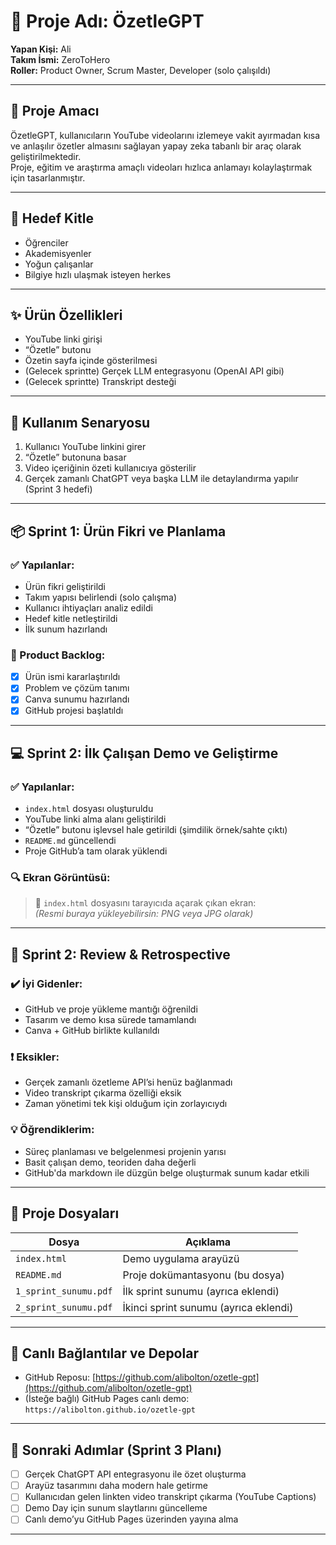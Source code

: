 # 🎯 Proje Adı: ÖzetleGPT

**Yapan Kişi:** Ali  
**Takım İsmi:** ZeroToHero  
**Roller:** Product Owner, Scrum Master, Developer (solo çalışıldı)

---

## 🧠 Proje Amacı

ÖzetleGPT, kullanıcıların YouTube videolarını izlemeye vakit ayırmadan kısa ve anlaşılır özetler almasını sağlayan yapay zeka tabanlı bir araç olarak geliştirilmektedir.  
Proje, eğitim ve araştırma amaçlı videoları hızlıca anlamayı kolaylaştırmak için tasarlanmıştır.

---

## 👥 Hedef Kitle

- Öğrenciler  
- Akademisyenler  
- Yoğun çalışanlar  
- Bilgiye hızlı ulaşmak isteyen herkes

---

## ✨ Ürün Özellikleri

- YouTube linki girişi  
- “Özetle” butonu  
- Özetin sayfa içinde gösterilmesi  
- (Gelecek sprintte) Gerçek LLM entegrasyonu (OpenAI API gibi)  
- (Gelecek sprintte) Transkript desteği

---

## 📌 Kullanım Senaryosu

1. Kullanıcı YouTube linkini girer  
2. “Özetle” butonuna basar  
3. Video içeriğinin özeti kullanıcıya gösterilir  
4. Gerçek zamanlı ChatGPT veya başka LLM ile detaylandırma yapılır (Sprint 3 hedefi)

---

## 📦 Sprint 1: Ürün Fikri ve Planlama

### ✅ Yapılanlar:
- Ürün fikri geliştirildi  
- Takım yapısı belirlendi (solo çalışma)  
- Kullanıcı ihtiyaçları analiz edildi  
- Hedef kitle netleştirildi  
- İlk sunum hazırlandı

### 🔁 Product Backlog:
- [x] Ürün ismi kararlaştırıldı  
- [x] Problem ve çözüm tanımı  
- [x] Canva sunumu hazırlandı  
- [x] GitHub projesi başlatıldı

---

## 💻 Sprint 2: İlk Çalışan Demo ve Geliştirme

### ✅ Yapılanlar:
- `index.html` dosyası oluşturuldu  
- YouTube linki alma alanı geliştirildi  
- “Özetle” butonu işlevsel hale getirildi (şimdilik örnek/sahte çıktı)  
- `README.md` güncellendi  
- Proje GitHub’a tam olarak yüklendi

### 🔍 Ekran Görüntüsü:

> 📌 `index.html` dosyasını tarayıcıda açarak çıkan ekran:  
> *(Resmi buraya yükleyebilirsin: PNG veya JPG olarak)*

---

## 🧪 Sprint 2: Review & Retrospective

### ✔️ İyi Gidenler:
- GitHub ve proje yükleme mantığı öğrenildi  
- Tasarım ve demo kısa sürede tamamlandı  
- Canva + GitHub birlikte kullanıldı

### ❗ Eksikler:
- Gerçek zamanlı özetleme API’si henüz bağlanmadı  
- Video transkript çıkarma özelliği eksik  
- Zaman yönetimi tek kişi olduğum için zorlayıcıydı

### 💡 Öğrendiklerim:
- Süreç planlaması ve belgelenmesi projenin yarısı  
- Basit çalışan demo, teoriden daha değerli  
- GitHub'da markdown ile düzgün belge oluşturmak sunum kadar etkili

---

## 📁 Proje Dosyaları

| Dosya | Açıklama |
|-------|----------|
| `index.html` | Demo uygulama arayüzü |
| `README.md` | Proje dokümantasyonu (bu dosya) |
| `1_sprint_sunumu.pdf` | İlk sprint sunumu (ayrıca eklendi) |
| `2_sprint_sunumu.pdf` | İkinci sprint sunumu (ayrıca eklendi) |

---

## 🔗 Canlı Bağlantılar ve Depolar

- GitHub Reposu: [https://github.com/alibolton/ozetle-gpt](https://github.com/alibolton/ozetle-gpt)  
- (İsteğe bağlı) GitHub Pages canlı demo: `https://alibolton.github.io/ozetle-gpt`

---

## 🚀 Sonraki Adımlar (Sprint 3 Planı)

- [ ] Gerçek ChatGPT API entegrasyonu ile özet oluşturma  
- [ ] Arayüz tasarımını daha modern hale getirme  
- [ ] Kullanıcıdan gelen linkten video transkript çıkarma (YouTube Captions)  
- [ ] Demo Day için sunum slaytlarını güncelleme  
- [ ] Canlı demo’yu GitHub Pages üzerinden yayına alma

---

